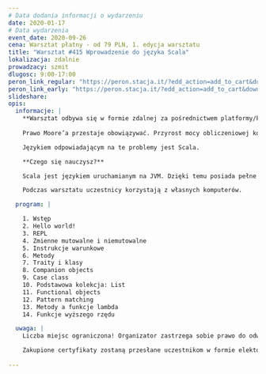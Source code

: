 ```yaml
---
# Data dodania informacji o wydarzeniu
date: 2020-01-17
# Data wydarzenia
event_date: 2020-09-26
cena: Warsztat płatny - od 79 PLN, 1. edycja warsztatu
title: "Warsztat #415 Wprowadzenie do języka Scala"
lokalizacja: zdalnie
prowadzacy: szmit
dlugosc: 9:00-17:00
peron_link_regular: "https://peron.stacja.it/?edd_action=add_to_cart&download_id=2508&edd_options[price_id]=1"
peron_link_early: "https://peron.stacja.it/?edd_action=add_to_cart&download_id=2508&edd_options[price_id]=2"
slideshare:
opis:
  informacje: |
    **Warsztat odbywa się w formie zdalnej za pośrednictwem platformy/komunikatora online, z wykorzystaniem dźwięku, obrazu z kamery, udostępniania ekranu komputera prowadzącego i uczestników.** 
     
    Prawo Moore’a przestaje obowiązywać. Przyrost mocy obliczeniowej kolejnych generacji sprzętu nie zaspokaja rosnących potrzeb współczesnych systemów. Rozwiązaniem jest projektowanie aplikacji w taki sposób, by były wysoce współbieżne i umożliwiały skalowanie horyzontalne. Potrzebujemy języka, który ułatwi nam budowanie takich systemów.

    Językiem odpowiadającym na te problemy jest Scala.

    **Czego się nauczysz?**

    Scala jest językiem uruchamianym na JVM. Dzięki temu posiada pełne wsparcie dla bibliotek ze środowiska Javy. Łączy paradygmat funkcyjny i obiektowy. Funkcyjność pozwala na łatwiejsze zrównoleglanie operacji i bardziej formalne zapisywanie przepływu danych. Obiektowość natomiast często okazuje się bardziej naturalna w modelowaniu domeny systemu. Scala posiada rozbudowany system typowania, dzięki czemu wiele błędów może być wykrytych na etapie kompilacji. Jest językiem niezwykle rozszerzalnym, co umożliwia powstawanie wyspecjalizowanych DSL oraz ciekawych bibliotek zmieniających oblicze języka. Istnieje dojrzały ekosystem bibliotek, które umożliwiają budowanie aplikacji rozproszonych.

    Podczas warsztatu uczestnicy korzystają z własnych komputerów.

  program: |

    1. Wstęp
    2. Hello world!
    3. REPL
    4. Zmienne mutowalne i niemutowalne
    5. Instrukcje warunkowe
    6. Metody
    7. Traity i klasy
    8. Companion objects
    9. Case class
    10. Podstawowa kolekcja: List
    11. Functional objects
    12. Pattern matching
    13. Metody a funkcje lambda
    14. Funkcje wyższego rzędu

  uwaga: |
    Liczba miejsc ograniczona! Organizator zastrzega sobie prawo do odwołania wydarzenia w przypadku niezgłoszenia się minimalnej liczby uczestników.

    Zakupione certyfikaty zostaną przesłane uczestnikom w formie elektoronicznej po warsztacie oraz za pośrednictwem firmy kurierskiej w momencie poprawy sytuacji wywołanej epidemią koronawirusa. 
    
---
```

